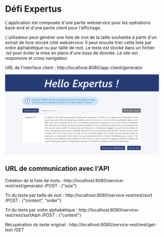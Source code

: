 # Défi Expertus
L'application est composée d'une partie webservice pour les opérations back-end et d'une partie client pour l'affichage.

L'utilisateur peut générer une liste de mot de la taille souhaitée à partir d'un extrait de livre stocké côté webservice. Il peut ensuite trier cette liste par ordre alphabétique ou par taille de mot.
Le texte est stocké dans un fichier .txt pour éviter la mise en place d'une base de donnée. Le site est responsive et cross navigateur.

URL de l'interface client : http://localhost:8080/app-client/generator

![Image de l'interface](client.jpg)


## URL de communication avec l'API
Création de la liste de mots : http://localhost:8080/service-rest/rest/generator         /POST : {"size"}

Tri du texte par taille de mot : http://localhost:8080/service-rest/rest/sort            /POST : {"content", "order"}

Tri du texte par ordre alphabétique : http://localhost:8080/service-rest/rest/sortAlph   /POST : {"content"}

Récupération du texte original : http://localhost:8080/service-rest/rest/get-text        /GET
